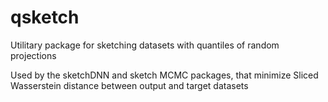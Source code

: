 # qsketch

Utilitary package for sketching datasets with quantiles of random projections

Used by the sketchDNN and sketch MCMC packages, that minimize Sliced Wasserstein distance between output and target datasets
